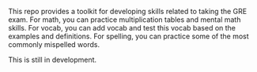 This repo provides a toolkit for developing skills related to taking the GRE exam. For math, you can practice multiplication tables and mental math skills. For vocab, you can add vocab and test this vocab based on the examples and definitions. For spelling, you can practice some of the most commonly mispelled words.

This is still in development.
